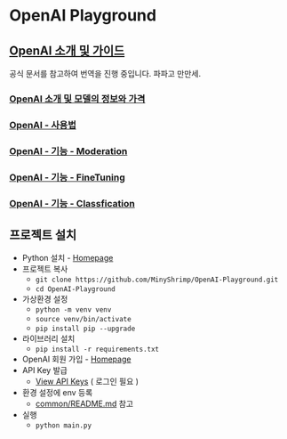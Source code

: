 # OpenAI Playground

## [OpenAI 소개 및 가이드](docs)

공식 문서를 참고하여 번역을 진행 중입니다. 파파고 만만세.

### [OpenAI 소개 및 모델의 정보와 가격](docs/OpenAI_소개.md)

### [OpenAI - 사용법](docs/OpenAI_사용_기초.md)

### [OpenAI - 기능 - Moderation](docs/OpenAI_Moderation.md)

### [OpenAI - 기능 - FineTuning](docs/OpenAI_FineTuning.md)

### [OpenAI - 기능 - Classfication](docs/OpenAI_Classification.md)

## 프로젝트 설치

* Python 설치 - [Homepage](https://www.python.org/)
* 프로젝트 복사
    * `git clone https://github.com/MinyShrimp/OpenAI-Playground.git`
    * `cd OpenAI-Playground`
* 가상환경 설정
    * `python -m venv venv`
    * `source venv/bin/activate`
    * `pip install pip --upgrade`
* 라이브러리 설치
    * `pip install -r requirements.txt`
* OpenAI 회원 가입 - [Homepage](https://platform.openai.com/)
* API Key 발급
    * [View API Keys](https://platform.openai.com/account/api-keys) ( 로그인 필요 )
* 환경 설정에 env 등록
    * [common/README.md](/common/README.md) 참고
* 실행
    * `python main.py`